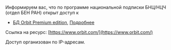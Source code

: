 Информируем вас, что по программе национальной подписки БНЦ/НЦЧ (отдел БЕН РАН) открыт доступ к

- [БД Orbit Premium edition](https://www.orbit.com/), [Подробнее](</more/БД Orbit Premium edition.docx>)

Ссылка на ресурс: [https://www.orbit.com/](https://www.orbit.com/)

Доступ организован по IP-адресам.
